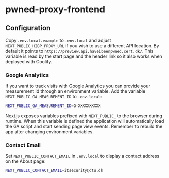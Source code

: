 # pwned-proxy-frontend

## Configuration

Copy `.env.local.example` to `.env.local` and adjust `NEXT_PUBLIC_HIBP_PROXY_URL`
if you wish to use a different API location. By default it points to
`https://preview.api.haveibeenpwned.cert.dk/`. This variable is read by the
start page and the header link so it also works when deployed with Coolify.

### Google Analytics

If you want to track visits with Google Analytics you can provide your
measurement id through an environment variable. Add the variable
`NEXT_PUBLIC_GA_MEASUREMENT_ID` to `.env.local`:

```bash
NEXT_PUBLIC_GA_MEASUREMENT_ID=G-XXXXXXXXXX
```

Next.js exposes variables prefixed with `NEXT_PUBLIC_` to the browser during
runtime. When this variable is defined the application will automatically load
the GA script and start sending page view events. Remember to rebuild the app
after changing environment variables.

### Contact Email

Set `NEXT_PUBLIC_CONTACT_EMAIL` in `.env.local` to display a contact address on the About page:

```bash
NEXT_PUBLIC_CONTACT_EMAIL=itsecurity@dtu.dk
```
